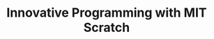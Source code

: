 ---
layout: course_detail
title: "Innovative Programming with MIT Scratch"
topIntroText: "In this course, you will learn how to use Scratch, the user-friendly visual programming language created by MIT, to design and develop your own interactive stories, games, and animations. Through hands-on exercises and projects, you will gain a solid understanding of basic programming concepts, including logic, sequencing, loops, events, and conditionals, while unleashing your creativity and imagination."
bgImageUrl: "img/updated/L1/scratch/scratch-bg.png"
aboutLevel: "L1 Block Coding"
aboutCategoryTitle: "Course Category"
aboutCategory: "Block Programming"
aboutGradeLevelTitle: "Grade Level"
aboutGradeLevel: "K - 6"
aboutSkillLevelTitle: "Skill Level"
aboutSkillLevel: "Beginner"
aboutRatioTitle: "Student to Instructor Ratio"
aboutRatio: "4 : 1"
aboutText: ""
promotion1: 
  enabled: "true"
  title: ""
  text: ""
  imageUrl: "img/updated/L1/scratch/scratch-bg.png"
promotion2: 
  enabled: "true"
  title: ""
  text: ""
  imageUrl: "img/updated/L1/scratch/scratch-3.png"
promotion3: 
  enabled: "true"
  title: ""
  text: ""
  imageUrl: "img/updated/L1/scratch/scratch-1.png"
promotion4: 
  enabled: "true"
  title: ""
  text: ""
  imageUrl: "img/updated/L1/scratch/scratch-2.png"
promotion5: 
  enabled: "true"
  title: ""
  text: ""
  imageUrl: "img/updated/L1/"
curriculum: 
  enabled: "false"
goals: 
- text: ""
highlights: 
- text: ""
engUrl: "scratch-1.html"
cnUrl: "scratch-1-c.html"
---